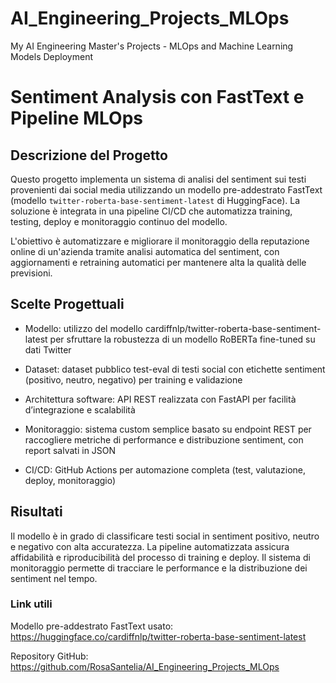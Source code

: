 # AI_Engineering_Projects_MLOps
My AI Engineering Master's Projects - MLOps and Machine Learning Models Deployment

# Sentiment Analysis con FastText e Pipeline MLOps


## Descrizione del Progetto

Questo progetto implementa un sistema di analisi del sentiment sui testi provenienti dai social media utilizzando un modello pre-addestrato FastText (modello `twitter-roberta-base-sentiment-latest` di HuggingFace). La soluzione è integrata in una pipeline CI/CD che automatizza training, testing, deploy e monitoraggio continuo del modello.

L'obiettivo è automatizzare e migliorare il monitoraggio della reputazione online di un'azienda tramite analisi automatica del sentiment, con aggiornamenti e retraining automatici per mantenere alta la qualità delle previsioni.


## Scelte Progettuali

- Modello: utilizzo del modello cardiffnlp/twitter-roberta-base-sentiment-latest per sfruttare la robustezza di un modello RoBERTa fine-tuned su dati Twitter

- Dataset: dataset pubblico test-eval di testi social con etichette sentiment (positivo, neutro, negativo) per training e validazione 

- Architettura software: API REST realizzata con FastAPI per facilità d’integrazione e scalabilità

- Monitoraggio: sistema custom semplice basato su endpoint REST per raccogliere metriche di performance e distribuzione sentiment, con report salvati in JSON

- CI/CD: GitHub Actions per automazione completa (test, valutazione, deploy, monitoraggio)


## Risultati

Il modello è in grado di classificare testi social in sentiment positivo, neutro e negativo con alta accuratezza.
La pipeline automatizzata assicura affidabilità e riproducibilità del processo di training e deploy.
Il sistema di monitoraggio permette di tracciare le performance e la distribuzione dei sentiment nel tempo.


### Link utili

Modello pre-addestrato FastText usato: https://huggingface.co/cardiffnlp/twitter-roberta-base-sentiment-latest

Repository GitHub: https://github.com/RosaSantelia/AI_Engineering_Projects_MLOps
